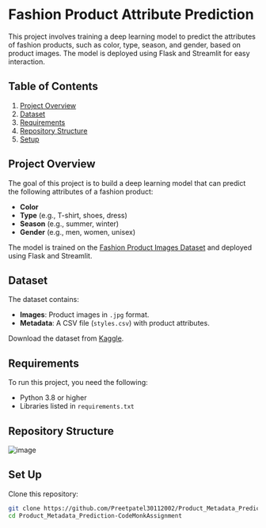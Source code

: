 # Fashion Product Attribute Prediction

This project involves training a deep learning model to predict the attributes of fashion products, such as color, type, season, and gender, based on product images. The model is deployed using Flask and Streamlit for easy interaction.

## Table of Contents
1. [Project Overview](#project-overview)
2. [Dataset](#dataset)
3. [Requirements](#requirements)
4. [Repository Structure](#repository-structure)
5. [Setup](#setup)

## Project Overview
The goal of this project is to build a deep learning model that can predict the following attributes of a fashion product:
- **Color**
- **Type** (e.g., T-shirt, shoes, dress)
- **Season** (e.g., summer, winter)
- **Gender** (e.g., men, women, unisex)

The model is trained on the [Fashion Product Images Dataset](https://www.kaggle.com/datasets/paramaggarwal/fashion-product-images-dataset) and deployed using Flask and Streamlit.

## Dataset
The dataset contains:
- **Images**: Product images in `.jpg` format.
- **Metadata**: A CSV file (`styles.csv`) with product attributes.

Download the dataset from [Kaggle](https://www.kaggle.com/datasets/paramaggarwal/fashion-product-images-dataset).

## Requirements
To run this project, you need the following:
- Python 3.8 or higher
- Libraries listed in `requirements.txt`

## Repository Structure

![image](https://github.com/user-attachments/assets/a69710e9-ce8b-4791-a9cc-4303fbceb383)

## Set Up
Clone this repository:
```bash
git clone https://github.com/Preetpatel30112002/Product_Metadata_Prediction-CodeMonkAssignment.git
cd Product_Metadata_Prediction-CodeMonkAssignment


